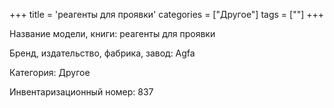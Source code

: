 +++
title = 'реагенты для проявки'
categories = ["Другое"]
tags = [""]
+++

Название модели, книги: реагенты для проявки

Бренд, издательство, фабрика, завод: Agfa

Категория: Другое

Инвентаризационный номер: 837

